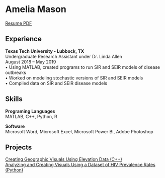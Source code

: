 # Amelia Mason
[Resume PDF](https://github.com/amemason/Resume/blob/master/Resume.pdf)<br>

## Experience
**Texas Tech University - Lubbock, TX**<br>
Undergraduate Research Assistant under Dr. Linda Allen<br>
August 2018 – May 2019<br>
•	Using MATLAB, created programs to run SIR and SEIR models of disease outbreaks<br>
•	Worked on modeling stochastic versions of SIR and SEIR models<br>
•	Compiled data on SIR and SEIR disease models<br>

## Skills
**Programing Languages** <br>
MATLAB, C++, Python, R<br>

**Software** <br>
Microsoft Word, Microsoft Excel, Microsoft Power BI, Adobe Photoshop

## Projects
[Creating Geographic Visuals Using Elevation Data (C++)](https://github.com/amemason/Resume/blob/master/ECE%201305/project.cpp)<br>
[Analyzing and Creating Visuals Using a Dataset of HIV Prevalence Rates (Python)](https://github.com/amemason/Resume/blob/master/INFO%205502/Assignment%202/Assignment_2.ipynb)
